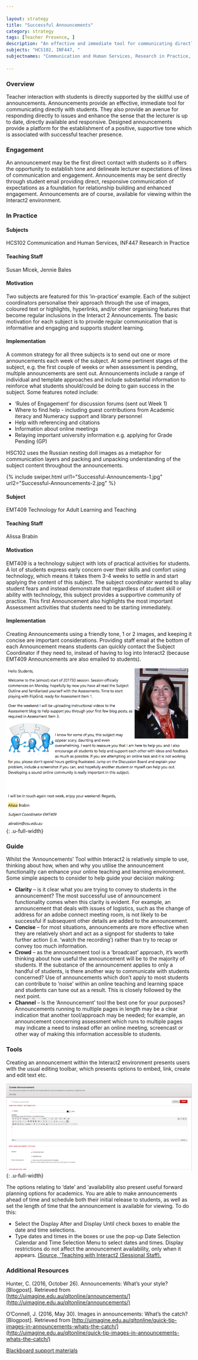 ```yaml
---

layout: strategy
title: "Successful Announcements"
category: strategy
tags: [Teacher Presence, ]
description: "An effective and immediate tool for communicating directly with students."
subjects: "HCS102, INF447, "
subjectnames: "Communication and Human Services, Research in Practice, "

---
```


### Overview

Teacher interaction with students is directly supported by the skillful use of announcements. Announcements provide an effective, immediate tool for communicating directly with students. They also provide an avenue for responding directly to issues and enhance the sense that the lecturer is up to date, directly available and responsive. Designed announcements provide a platform for the establishment of a positive, supportive tone which is associated with successful teacher presence.

### Engagement

An announcement may be the first direct contact with students so it offers the opportunity to establish tone and delineate lecturer expectations of lines of communication and engagement. Announcements may be sent directly through student email providing direct, responsive communication of expectations as a foundation for relationship building and enhanced engagement. Announcements are of course, available for viewing within the Interact2 environment.

### In Practice
<div class="u-release practice" >

<div class="practice-item">
<div class="practice-content" markdown="1">

#### Subjects

HCS102 Communication and Human Services, INF447 Research in Practice

#### Teaching Staff

Susan Mlcek, Jennie Bales

#### Motivation

Two subjects are featured for this ‘in-practice’ example. Each of the subject coordinators personalise their approach through the use of images, coloured text or highlights, hyperlinks, and/or other organising features that become regular inclusions in the Interact 2 Announcements. The basic motivation for each subject is to provide regular communication that is informative and engaging and supports student learning.

#### Implementation

A common strategy for all three subjects is to send out one or more announcements each week of the subject. At some pertinent stages of the subject, e.g. the first couple of weeks or when assessment is pending, multiple announcements are sent out. Announcements include a range of individual and template approaches and include substantial information to reinforce what students should/could be doing to gain success in the subject. Some features noted include:
- ‘Rules of Engagement’ for discussion forums (sent out Week 1)
- Where to find help - including guest contributions from Academic iteracy and Numeracy support and library personnel
- Help with referencing and citations
- Information about online meetings
- Relaying important university information e.g. applying for Grade Pending (GP)

HSC102 uses the Russian nesting doll images as a metaphor for communication layers and packing and unpacking understanding of the subject content throughout the announcements.

{% include swiper.html url1="Successful-Announcements-1.jpg" url2="Successful-Announcements-2.jpg" %}

</div>
</div>

<div class="practice-item">
<div class="practice-content" markdown="1">

#### Subject

EMT409 Technology for Adult Learning and Teaching

#### Teaching Staff

Alissa Brabin

#### Motivation

EMT409 is a technology subject with lots of practical activities for students. A lot of students express early concern over their skills and comfort using technology, which means it takes them 3-4 weeks to settle in and start applying the content of this subject. The subject coordinator wanted to allay student fears and instead demonstrate that regardless of student skill or ability with technology, this subject provides a supportive community of practice. This first Announcement also highlights the most important Assessment activities that students need to be starting immediately.

#### Implementation

Creating Announcements using a friendly tone, 1 or 2 images, and keeping it concise are important considerations. Providing staff email at the bottom of each Announcement means students can quickly contact the Subject Coordinator if they need to, instead of having to log into Interact2 (because EMT409 Announcements are also emailed to students).

![Screenshot of subject announcement](../images/practices/Successful-Announcements-3.png){: .u-full-width}

</div>
</div>
</div>

### Guide

Whilst the ‘Announcements’ Tool within Interact2 is relatively simple to use, thinking about how, when and why you utilise the announcement functionality can enhance your online teaching and learning environment. Some simple aspects to consider to help guide your decision making:

* **Clarity** – is it clear what you are trying to convey to students in the announcement? The most successful use of announcement functionality comes when this clarity is evident. For example, an announcement that deals with issues of logistics, such as the change of address for an adobe connect meeting room, is not likely to be successful if subsequent other details are added to the announcement.
* **Concise** – for most situations, announcements are more effective when they are relatively short and act as a signpost for students to take further action (i.e. ‘watch the recording’) rather than try to recap or convey too much information.
* **Crowd** – as the announcement tool is a ‘broadcast’ approach, it’s worth thinking about how useful the announcement will be to the majority of students. If the substance of the announcement applies to only a handful of students, is there another way to communicate with students concerned? Use of announcements which don’t apply to most students can contribute to ‘noise’ within an online teaching and learning space and students can tune out as a result. This is closely followed by the next point.
* **Channel** – Is the ‘Announcement’ tool the best one for your purposes? Announcements running to multiple pages in length may be a clear indication that another tool/approach may be needed; for example, an announcement concerning assessment which runs to multiple pages may indicate a need to instead offer an online meeting, screencast or other way of making this information accessible to students.

### Tools

Creating an announcement within the Interact2 environment presents users with the usual editing toolbar, which presents options to embed, link, create and edit text etc.

![Screenshot of Announcements tool](../images/practices/Successful-Announcements-4.png){: .u-full-width}

The options relating to ‘date’ and ‘availability also present useful forward planning options for academics. You are able to make announcements ahead of time and schedule both their initial release to students, as well as set the length of time that the announcement is available for viewing. To do this:

* Select the Display After and Display Until check boxes to enable the date and time selections.
* Type dates and times in the boxes or use the pop-up Date Selection Calendar and Time Selection Menu to select dates and times. Display restrictions do not affect the announcement availability, only when it appears. [(Source, ‘Teaching with Interact2 (Sessional Staff). ](https://interact2.csu.edu.au/webapps/blackboard/execute/displayLearningUnit?course_id=_10897_1&content_id=_454753_1)

### Additional Resources

<div class="apa-ref" markdown="1">

Hunter, C. (2016, October 26). Announcements: What’s your style? [Blogpost]. Retrieved from [http://uimagine.edu.au/qltonline/announcements/](http://uimagine.edu.au/qltonline/announcements/)

O’Connell, J. (2016, May 30). Images in announcements: What’s the catch? [Blogpost]. Retrieved from [http://uimagine.edu.au/qltonline/quick-tip-images-in-announcements-whats-the-catch/](http://uimagine.edu.au/qltonline/quick-tip-images-in-announcements-whats-the-catch/)

[Blackboard support materials](http://ondemand.blackboard.com/r91/movies/bb91_tools_creating_announcements.htm)

</div>
